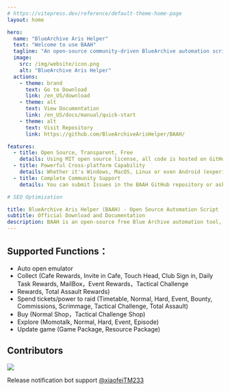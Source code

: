 ```yaml
---
# https://vitepress.dev/reference/default-theme-home-page
layout: home

hero:
  name: "BlueArchive Aris Helper"
  text: "Welcome to use BAAH"
  tagline: "An open-source community-driven BlueArchive automation script"
  image:
    src: /img/website/icon.png
    alt: "BlueArchive Aris Helper"
  actions:
    - theme: brand
      text: Go to Download
      link: /en_US/download
    - theme: alt
      text: View Documentation
      link: /en_US/docs/manual/quick-start
    - theme: alt
      text: Visit Repository
      link: https://github.com/BlueArchiveArisHelper/BAAH/

features:
  - title: Open Source, Transparent, Free
    details: Using MIT open source license, all code is hosted on GitHub, all code changes are publicly viewable, there will be no paid content.
  - title: Powerful Cross-platform Capability
    details: Whether it's Windows, MacOS, Linux or even Android (experimental), BAAH can run on all platforms.
  - title: Complete Community Support
    details: You can submit Issues in the BAAH GitHub repository or ask questions in the QQ Q&A group (985729020).

# SEO Optimization

title: BlueArchive Aris Helper (BAAH) - Open Source Automation Script
subtitle: Official Download and Documentation
description: BAAH is an open-source free Blue Archive automation tool, supporting Windows/MacOS/Linux/Android multi-platform, providing one-stop solutions for game task automation, resource collection, shop purchases, dungeon farming, etc.
---
```


## Supported Functions：

- Auto open emulator
- Collect (Cafe Rewards, Invite in Cafe, Touch Head, Club Sign in, Daily Task Rewards, MailBox，Event Rewards，Tactical Challenge
- Rewards, Total Assault Rewards)
- Spend tickets/power to raid (Timetable, Normal, Hard, Event, Bounty, Commissions, Scrimmage, Tactical Challenge, Total Assault)
- Buy (Normal Shop，Tactical Challenge Shop)
- Explore (Momotalk, Normal, Hard, Event, Episode)
- Update game (Game Package, Resource Package)

## Contributors
<a></a>
<a href="https://github.com/BlueArchiveArisHelper/BAAH/graphs/contributors">
  <img src="https://contrib.rocks/image?repo=BlueArchiveArisHelper/BAAH" />
</a>

Release notification bot support [@xiaofeiTM233](https://github.com/xiaofeiTM233)
